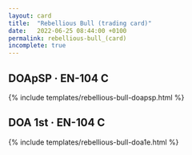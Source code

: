 ```yaml
---
layout: card
title:  "Rebellious Bull (trading card)"
date:   2022-06-25 08:44:00 +0100
permalink: rebellious-bull_(card)
incomplete: true
---
```


## DOApSP &middot; EN-104 C

{% include templates/rebellious-bull-doapsp.html %}


## DOA 1st &middot; EN-104 C

{% include templates/rebellious-bull-doa1e.html %}

